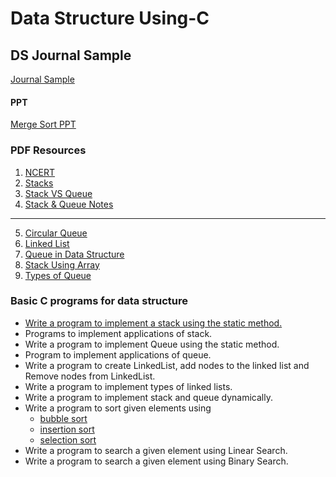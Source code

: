 # Data Structure Using-C
## DS Journal Sample
[Journal Sample](https://1drv.ms/b/s!AnXkbtEEfj3XhilV55UKPX7N-2L3?e=hMhaAK)


#### PPT
[Merge Sort PPT](https://1drv.ms/p/s!AnXkbtEEfj3XhgOkAYuybWlXlDae?e=fFNmtq)
### PDF Resources
1. [NCERT](https://drive.google.com/file/d/1QDfTuGSUz18AyDYK_YG_w0uXUSv-xpXx/view?usp=sharing)
2. [Stacks](https://drive.google.com/file/d/16Q5mhoMIK7OfoTXokIU0R4ifc-IyAlno/view?usp=sharing)
3. [Stack VS Queue](https://drive.google.com/file/d/1JCkZtDj3oJyrXeUMkJvkA3ug8dcXb_ln/view?usp=sharing)
4. [Stack & Queue Notes](https://drive.google.com/file/d/1OuUC9lj-C_8oAphWcgNtKa9vwXBKwbVe/view?usp=sharing)
----------------------------------------------------------------------------------------------------------------
5. [Circular Queue](https://docs.google.com/document/d/1GBln2yuOpW7Ucb14M9jukZ9n9MuWWjGy/edit?usp=sharing&ouid=106374626842527939707&rtpof=true&sd=true)
6. [Linked List](https://docs.google.com/document/d/1yVTwKo1Ux_pgXqy0KTuONEUOPTvMngIj/edit?usp=sharing&ouid=106374626842527939707&rtpof=true&sd=true)
7. [Queue in Data Structure](https://docs.google.com/document/d/1u6F5aweqZ94odlgXNYJ1jeKEU3AVIPE5/edit?usp=sharing&ouid=106374626842527939707&rtpof=true&sd=true)
8. [Stack Using Array](https://docs.google.com/document/d/1EucZBEbYEDYWMaVpR9a6KFLxk-AKoYR-/edit?usp=drive_link&ouid=106374626842527939707&rtpof=true&sd=true)
9. [Types of Queue](https://docs.google.com/document/d/12fUt_df4g4zRue8CcVBH0t380pY4iVdq/edit?usp=sharing&ouid=106374626842527939707&rtpof=true&sd=true)
### Basic C programs for data structure 

* [Write a program to implement a stack using the static method.](https://github.com/imprasadpatil/datastructureusing-c/blob/main/stack_implimentation_static%20_method.c)
* Programs to implement applications of stack. 
* Write a program to implement Queue using the static method. 
* Program to implement applications of queue. 
* Write a program to create LinkedList, add nodes to the linked list and Remove nodes from LinkedList. 
* Write a program to implement types of linked lists. 
* Write a program to implement stack and queue dynamically. 
* Write a program to sort given elements using
   * [bubble sort](https://github.com/imprasadpatil/datastructureusing-c/blob/main/bubblesort.c)
   * [insertion sort](https://github.com/imprasadpatil/datastructureusing-c/blob/main/insertion.c)
   * [selection sort](https://github.com/imprasadpatil/datastructureusing-c/blob/main/selection.c)
* Write a program to search a given element using Linear Search. 
* Write a program to search a given element using Binary Search.

